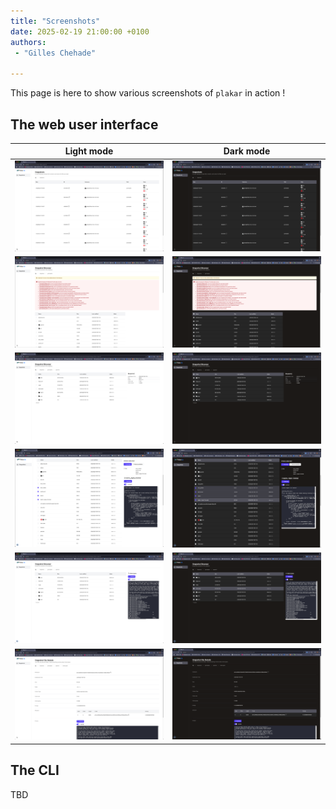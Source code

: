 ```yaml
---
title: "Screenshots"
date: 2025-02-19 21:00:00 +0100
authors:
 - "Gilles Chehade"

---
```


This page is here to show various screenshots of `plakar` in action !


## The web user interface

Light mode             | Dark mode
:-------------------------:|:-------------------------:
![](webui-snapshots-light.png) |  ![](webui-snapshots-dark.png)
![](webui-snapshot-light.png)  |  ![](webui-snapshot-dark.png)
![](webui-directory-light.png)  |  ![](webui-directory-dark.png)
![](webui-directory-selection-light.png)  |  ![](webui-directory-selection-dark.png)
![](webui-preview-light.png)  |  ![](webui-preview-dark.png)
![](webui-file-light.png)  |  ![](webui-file-dark.png)


## The CLI

TBD